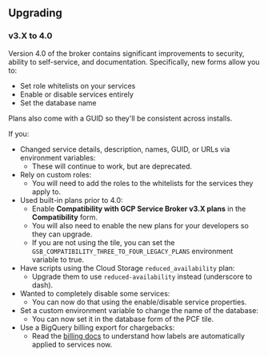## Upgrading

### v3.X to 4.0

Version 4.0 of the broker contains significant improvements to security, ability to self-service, and documentation.
Specifically, new forms allow you to:

* Set role whitelists on your services
* Enable or disable services entirely
* Set the database name

Plans also come with a GUID so they'll be consistent across installs.

If you:

* Changed service details, description, names, GUID, or URLs via environment variables:
  * These will continue to work, but are deprecated.
* Rely on custom roles:
  * You will need to add the roles to the whitelists for the services they apply to.
* Used built-in plans prior to 4.0:
  * Enable **Compatibility with GCP Service Broker v3.X plans** in the **Compatibility** form.
  * You will also need to enable the new plans for your developers so they can upgrade.
  * If you are not using the tile, you can set the `GSB_COMPATIBILITY_THREE_TO_FOUR_LEGACY_PLANS`
    environment variable to true.
* Have scripts using the Cloud Storage `reduced_availability` plan:
  * Upgrade them to use `reduced-availability` instead (underscore to dash).
* Wanted to completely disable some services:
  * You can now do that using the enable/disable service properties.
* Set a custom environment variable to change the name of the database:
  * You can now set it in the database form of the PCF tile.
* Use a BigQuery billing export for chargebacks:
  * Read the [billing docs](https://github.com/GoogleCloudPlatform/gcp-service-broker/blob/master/docs/billing.md) to understand how labels are automatically applied to services now.
